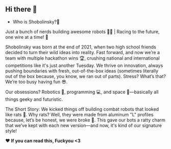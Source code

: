 ## Hi there 👋
* Who is Shobolinsky?🤨

Just a bunch of nerds building awesome robots 🤖💡 | Racing to the future, one wire at a time! 🚀

Shobolinsky was born at the end of 2021, when two high school friends decided to turn their wild ideas into reality. Fast forward, and now we’re a team with multiple hackathon wins 🏆, crushing national and international competitions like it's just another Tuesday. We thrive on innovation, always pushing boundaries with fresh, out-of-the-box ideas (sometimes literally out of the box because, you know, we ran out of parts). Stress? What’s that? We’re too busy having fun 😎.

Our obsessions? Robotics 🤖, programming 💻, and space 🌌—basically all things geeky and futuristic.

The Short Story:
We kicked things off building combat robots that looked like rats 🐀. Why rats? Well, they were made from aluminum "L" profiles because, let’s be honest, we were broke 💸. This gave our bots a ratty charm that we’ve kept with each new version—and now, it's kind of our signature style!


**❤️ If you can read this, Fuckyou <3**


